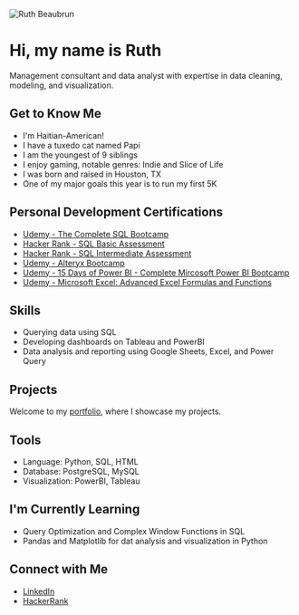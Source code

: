 ![Ruth Beaubrun](https://github.com/rbeaubrun/rbeaubrun/assets/173300113/4a37baf4-435d-46aa-8455-928df7e662b9)

<!DOCTYPE html>
<html>

<body>

<h1>Hi, my name is Ruth</h1>
<p>Management consultant and data analyst with expertise in data cleaning, modeling, and visualization.</p>

<h2>Get to Know Me</h2>
<ul>
    <li>I'm Haitian-American!</li>
    <li>I have a tuxedo cat named Papi </li>
    <li>I am the youngest of 9 siblings</li>
    <li>I enjoy gaming, notable genres: Indie and Slice of Life</li>
    <li>I was born and raised in Houston, TX</li>
    <li>One of my major goals this year is to run my first 5K</li>
</ul>

<h2>Personal Development Certifications</h2>
<ul>
    <li><a href="https://drive.google.com/file/d/18TgeLkWFGVBKOxSmmCfmMS6_8UnKAiym/view">Udemy - The Complete SQL Bootcamp </a></li>
    <li><a href="https://www.hackerrank.com/certificates/18b19e177e51">Hacker Rank - SQL Basic Assessment </a></li>
    <li><a href="https://www.hackerrank.com/certificates/cf3e1712efbc">Hacker Rank - SQL Intermediate Assessment </a></li>
    <li><a href="https://drive.google.com/file/d/14IixEDi8M-_yI9UGqUBlLHPbRl4ROiqI/view">Udemy - Alteryx Bootcamp </a></li>
    <li><a href="https://drive.google.com/file/d/1prO3dCo1LhokMiVHaAr-4p9ORxBrB9Gq/view">Udemy - 15 Days of Power BI - Complete Mircosoft Power BI Bootcamp </a></li>
    <li><a href="https://drive.google.com/file/d/1GfFTRHDpm-Mr814BfEhcrZR9ch1hVxOn/view">Udemy - Microsoft Excel: Advanced Excel Formulas and Functions </a></li>
</ul>

<h2>Skills</h2>
<ul>
    <li>Querying data using SQL</li>
    <li>Developing dashboards on Tableau and PowerBI</li>
    <li>Data analysis and reporting using Google Sheets, Excel, and Power Query</li>
</ul>

<h2>Projects</h2>
<p>Welcome to my <a href="https://rbeaubrun.github.io/portfolio-projects-updated-/">portfolio</a>, where I showcase my projects.</p>

<h2>Tools</h2>
<ul>
    <li>Language: Python, SQL, HTML</li>
    <li>Database: PostgreSQL, MySQL</li>
    <li>Visualization: PowerBI, Tableau</li>
</ul>

<h2>I'm Currently Learning</h2>
<ul>
    <li>Query Optimization and Complex Window Functions in SQL</li>
    <li>Pandas and Matplotlib for dat analysis and visualization in Python</li>
</ul>

<h2>Connect with Me</h2>
<ul>
    <li><a href="https://www.linkedin.com/in/ruth-beaubrun/">LinkedIn</a></li>
    <li><a href="https://www.hackerrank.com/profile/ruthbeau129">HackerRank</a></li>
</ul>

</body>
</html>
